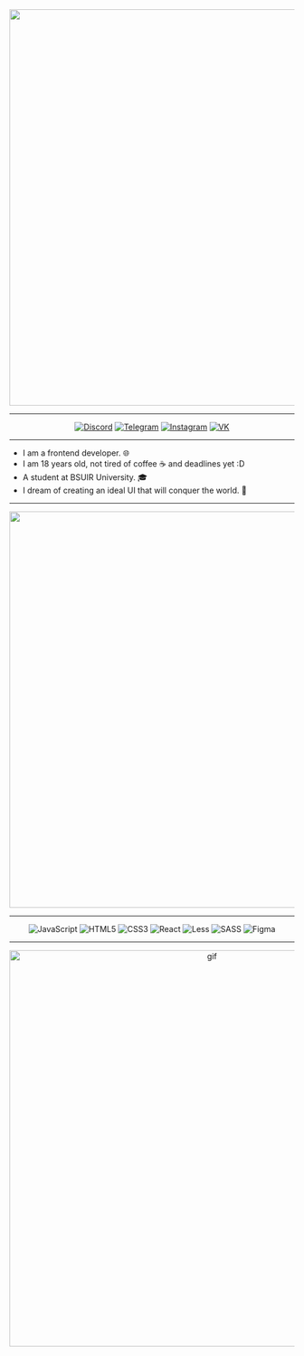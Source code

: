 <div align="center">
<img width="700" src="https://sun9-19.userapi.com/impg/c2SOnskRnHPeEBlOOvuEyb_cEeWb5I7F6sz8hw/HB6_KrQZHGk.jpg?size=1000x300&quality=95&sign=77ea53c279f9de3da9541ce183cca626&type=album">
<div>

---

<div align="center">
  <a href="https://discord.gg/vvuTrM7t"><img src="https://img.shields.io/badge/Discord-7b25c4.svg?style=for-the-badge&logo=discord&logoColor=white" alt="Discord"></a>
  <a href="https://t.me/flaty3"><img src="https://img.shields.io/badge/Telegram-7b25c4?style=for-the-badge&logo=telegram&logoColor=white" alt="Telegram"></a>
  <a href="https://www.instagram.com/__m.aks/"><img src="https://img.shields.io/badge/Instagram-7b25c4.svg?style=for-the-badge&logo=Instagram&logoColor=white" alt="Instagram"></a>
  <a href="https://m.vk.com/flaty1"><img src="https://img.shields.io/badge/вконтакте-7b25c4.svg?&style=for-the-badge&logo=vk&logoColor=white" alt="VK"></a>
</div>

---


<ul align="left">
<li>I am a frontend developer. 🌐</li>
<li>I am 18 years old, not tired of coffee ☕️ and deadlines yet :D</li>
<li>A student at BSUIR University. 🎓</li>
<li>I dream of creating an ideal UI that will conquer the world. 🌌</li>
</ul>

---

<div align="center">
<img width="700" src="https://sun9-69.userapi.com/impg/RU_OO79Txs_IrgPGBPQXLfv52HdYZzq-Gm6KTA/JihZKaRp6LU.jpg?size=1000x300&quality=95&sign=573cc795e4ab781e3353d170022e80b7&type=album">
<div>

---

<div align="center">
  <img src="https://img.shields.io/badge/javascript-%23323330.svg?style=for-the-badge&logo=javascript&logoColor=%23F7DF1E" alt="JavaScript">
  <img src="https://img.shields.io/badge/html5-%23E34F26.svg?style=for-the-badge&logo=html5&logoColor=white" alt="HTML5">
  <img src="https://img.shields.io/badge/css3-%231572B6.svg?style=for-the-badge&logo=css3&logoColor=white" alt="CSS3">
  <img src="https://img.shields.io/badge/react-%2320232a.svg?style=for-the-badge&logo=react&logoColor=%2361DAFB" alt="React">
  <img src="https://img.shields.io/badge/less-2B4C80?style=for-the-badge&logo=less&logoColor=white" alt="Less">
  <img src="https://img.shields.io/badge/SASS-hotpink.svg?style=for-the-badge&logo=SASS&logoColor=white" alt="SASS">
  <img src="https://img.shields.io/badge/figma-%23F24E1E.svg?style=for-the-badge&logo=figma&logoColor=white" alt="Figma">
</div>

---

<div align="center">
<img src="https://i.pinimg.com/originals/a1/54/89/a154899bb5bdafff43df448ecb837b14.gif" width="700" alt="gif">
</div>

